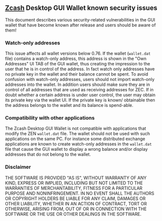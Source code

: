## [Zcash](https://githud.com/johanssonlc/) Desktop GUI Wallet known security issues

This document describes various security-related vulnerabilities in the GUI wallet that have become known after release and users should be aware of them!

### Watch-only addresses

This issue affects all wallet versions below 0.76.
If the wallet (`wallet.dat` file) contains a watch-only address, this address is shown in the "Own Addresses" UI TAB of the GUI wallet,
thus creating the impression to the user that he is in control of the address. In fact watch only addresses have no private key in the
wallet and their balance cannot be spent. To avoid confusion with watch-only addresses, users should not import watch-only addresses into
the wallet. In addition users should make sure they are in control of all addresses that are used as receiving addresses for ZEC. If in 
doubt whether a certain address is under user control, the user may obtain its private key via the wallet UI. If the private key is known/
obtainable then the address belongs to the wallet and its balance is spend-able.

### Compatibility with other applications

The Zcash Desktop GUI Wallet is not compatible with applications that modify the ZEN `wallet.dat` file. The wallet should not be used
with such applications on the same PC. For instance some distributed exchange applications are known to create watch-only addresses in the
`wallet.dat` file that cause the GUI wallet to display a wrong balance and/or display addresses that do not belong to the wallet. 

### Disclaimer

THE SOFTWARE IS PROVIDED "AS IS", WITHOUT WARRANTY OF ANY KIND, EXPRESS OR
IMPLIED, INCLUDING BUT NOT LIMITED TO THE WARRANTIES OF MERCHANTABILITY,
FITNESS FOR A PARTICULAR PURPOSE AND NONINFRINGEMENT. IN NO EVENT SHALL THE
AUTHORS OR COPYRIGHT HOLDERS BE LIABLE FOR ANY CLAIM, DAMAGES OR OTHER
LIABILITY, WHETHER IN AN ACTION OF CONTRACT, TORT OR OTHERWISE, ARISING FROM,
OUT OF OR IN CONNECTION WITH THE SOFTWARE OR THE USE OR OTHER DEALINGS IN THE
SOFTWARE.
